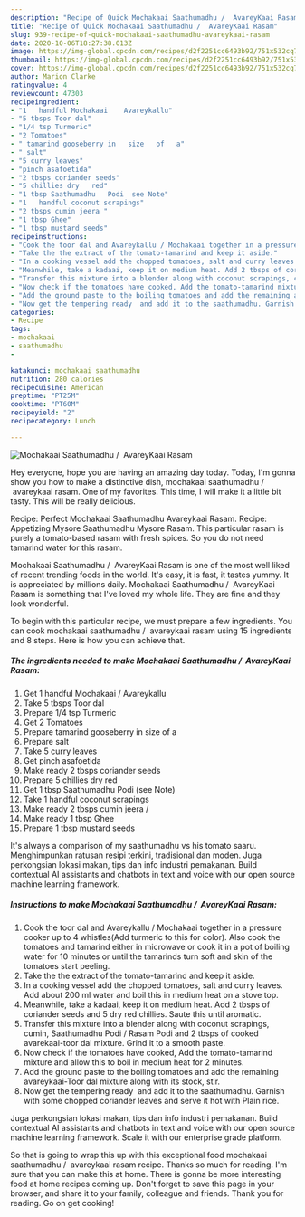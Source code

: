 ```yaml
---
description: "Recipe of Quick Mochakaai Saathumadhu /  AvareyKaai Rasam"
title: "Recipe of Quick Mochakaai Saathumadhu /  AvareyKaai Rasam"
slug: 939-recipe-of-quick-mochakaai-saathumadhu-avareykaai-rasam
date: 2020-10-06T18:27:38.013Z
image: https://img-global.cpcdn.com/recipes/d2f2251cc6493b92/751x532cq70/mochakaai-saathumadhu-avareykaai-rasam-recipe-main-photo.jpg
thumbnail: https://img-global.cpcdn.com/recipes/d2f2251cc6493b92/751x532cq70/mochakaai-saathumadhu-avareykaai-rasam-recipe-main-photo.jpg
cover: https://img-global.cpcdn.com/recipes/d2f2251cc6493b92/751x532cq70/mochakaai-saathumadhu-avareykaai-rasam-recipe-main-photo.jpg
author: Marion Clarke
ratingvalue: 4
reviewcount: 47303
recipeingredient:
- "1   handful Mochakaai    Avareykallu"
- "5 tbsps Toor dal"
- "1/4 tsp Turmeric"
- "2 Tomatoes"
- " tamarind gooseberry in   size   of   a"
- " salt"
- "5 curry leaves"
- "pinch asafoetida"
- "2 tbsps coriander seeds"
- "5 chillies dry   red"
- "1 tbsp Saathumadhu   Podi  see Note"
- "1   handful coconut scrapings"
- "2 tbsps cumin jeera "
- "1 tbsp Ghee"
- "1 tbsp mustard seeds"
recipeinstructions:
- "Cook the toor dal and Avareykallu / Mochakaai together in a pressure cooker up to 4 whistles(Add turmeric to this for color). Also cook the tomatoes and tamarind either in microwave or cook it in a pot of boiling water for 10 minutes or until the tamarinds turn soft and skin of the tomatoes start peeling."
- "Take the the extract of the tomato-tamarind and keep it aside."
- "In a cooking vessel add the chopped tomatoes, salt and curry leaves. Add about 200 ml water and boil this in medium heat on a stove top."
- "Meanwhile, take a kadaai, keep it on medium heat. Add 2 tbsps of coriander seeds and 5 dry red chillies. Saute this until aromatic."
- "Transfer this mixture into a blender along with coconut scrapings, cumin, Saathumadhu Podi / Rasam Podi and 2 tbsps of cooked avarekaai-toor dal mixture. Grind it to a smooth paste."
- "Now check if the tomatoes have cooked, Add the tomato-tamarind mixture and allow this to boil in medium heat for 2 minutes."
- "Add the ground paste to the boiling tomatoes and add the remaining avareykaai-Toor dal mixture along with its stock, stir."
- "Now get the tempering ready  and add it to the saathumadhu. Garnish with some chopped coriander leaves and serve it hot with Plain rice."
categories:
- Recipe
tags:
- mochakaai
- saathumadhu
- 

katakunci: mochakaai saathumadhu  
nutrition: 280 calories
recipecuisine: American
preptime: "PT25M"
cooktime: "PT60M"
recipeyield: "2"
recipecategory: Lunch

---
```



![Mochakaai Saathumadhu /  AvareyKaai Rasam](https://img-global.cpcdn.com/recipes/d2f2251cc6493b92/751x532cq70/mochakaai-saathumadhu-avareykaai-rasam-recipe-main-photo.jpg)

Hey everyone, hope you are having an amazing day today. Today, I'm gonna show you how to make a distinctive dish, mochakaai saathumadhu /  avareykaai rasam. One of my favorites. This time, I will make it a little bit tasty. This will be really delicious.

Recipe: Perfect Mochakaai Saathumadhu Avareykaai Rasam. Recipe: Appetizing Mysore Saathumadhu Mysore Rasam. This particular rasam is purely a tomato-based rasam with fresh spices. So you do not need tamarind water for this rasam.

Mochakaai Saathumadhu /  AvareyKaai Rasam is one of the most well liked of recent trending foods in the world. It's easy, it is fast, it tastes yummy. It is appreciated by millions daily. Mochakaai Saathumadhu /  AvareyKaai Rasam is something that I've loved my whole life. They are fine and they look wonderful.


To begin with this particular recipe, we must prepare a few ingredients. You can cook mochakaai saathumadhu /  avareykaai rasam using 15 ingredients and 8 steps. Here is how you can achieve that.

<!--inarticleads1-->

##### The ingredients needed to make Mochakaai Saathumadhu /  AvareyKaai Rasam:

1. Get 1   handful Mochakaai  /  Avareykallu
1. Take 5 tbsps Toor dal
1. Prepare 1/4 tsp Turmeric
1. Get 2 Tomatoes
1. Prepare  tamarind gooseberry in   size   of   a
1. Prepare  salt
1. Take 5 curry leaves
1. Get pinch asafoetida
1. Make ready 2 tbsps coriander seeds
1. Prepare 5 chillies dry   red
1. Get 1 tbsp Saathumadhu   Podi  (see Note)
1. Take 1   handful coconut scrapings
1. Make ready 2 tbsps cumin jeera /
1. Make ready 1 tbsp Ghee
1. Prepare 1 tbsp mustard seeds


It&#39;s always a comparison of my saathumadhu vs his tomato saaru. Menghimpunkan ratusan resipi terkini, tradisional dan moden. Juga perkongsian lokasi makan, tips dan info industri pemakanan. Build contextual AI assistants and chatbots in text and voice with our open source machine learning framework. 

<!--inarticleads2-->

##### Instructions to make Mochakaai Saathumadhu /  AvareyKaai Rasam:

1. Cook the toor dal and Avareykallu / Mochakaai together in a pressure cooker up to 4 whistles(Add turmeric to this for color). Also cook the tomatoes and tamarind either in microwave or cook it in a pot of boiling water for 10 minutes or until the tamarinds turn soft and skin of the tomatoes start peeling.
1. Take the the extract of the tomato-tamarind and keep it aside.
1. In a cooking vessel add the chopped tomatoes, salt and curry leaves. Add about 200 ml water and boil this in medium heat on a stove top.
1. Meanwhile, take a kadaai, keep it on medium heat. Add 2 tbsps of coriander seeds and 5 dry red chillies. Saute this until aromatic.
1. Transfer this mixture into a blender along with coconut scrapings, cumin, Saathumadhu Podi / Rasam Podi and 2 tbsps of cooked avarekaai-toor dal mixture. Grind it to a smooth paste.
1. Now check if the tomatoes have cooked, Add the tomato-tamarind mixture and allow this to boil in medium heat for 2 minutes.
1. Add the ground paste to the boiling tomatoes and add the remaining avareykaai-Toor dal mixture along with its stock, stir.
1. Now get the tempering ready  and add it to the saathumadhu. Garnish with some chopped coriander leaves and serve it hot with Plain rice.


Juga perkongsian lokasi makan, tips dan info industri pemakanan. Build contextual AI assistants and chatbots in text and voice with our open source machine learning framework. Scale it with our enterprise grade platform. 

So that is going to wrap this up with this exceptional food mochakaai saathumadhu /  avareykaai rasam recipe. Thanks so much for reading. I'm sure that you can make this at home. There is gonna be more interesting food at home recipes coming up. Don't forget to save this page in your browser, and share it to your family, colleague and friends. Thank you for reading. Go on get cooking!
